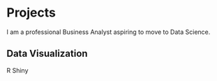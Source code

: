 # Projects


I am a professional Business Analyst aspiring to move to Data Science.

## Data Visualization
 R Shiny
